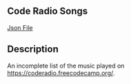 ## Code Radio Songs

[Json File](songs.json)

## Description

An incomplete list of the music played on https://coderadio.freecodecamp.org/.